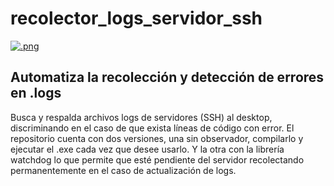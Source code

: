 # recolector_logs_servidor_ssh

[![.png](https://i.imgur.com/WnY0WRi.png)](https://i.imgur.com/WnY0WRi)


## Automatiza la recolección y detección de errores en .logs 

Busca y respalda archivos logs de servidores (SSH) al desktop, discriminando en el caso de que exista líneas de código con error.
El repositorio cuenta con dos versiones, una sin observador, compilarlo y ejecutar el .exe cada vez que desee usarlo.
Y la otra con la librería watchdog lo que permite que esté pendiente del servidor recolectando permanentemente en el caso de actualización de logs.
